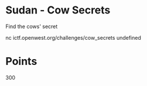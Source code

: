 # Sudan - Cow Secrets
Find the cows' secret

nc ictf.openwest.org/challenges/cow_secrets undefined

# Points
300
